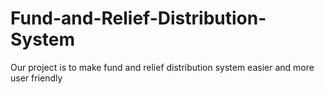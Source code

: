 # Fund-and-Relief-Distribution-System
Our project is to make fund and relief distribution system easier and more user friendly
